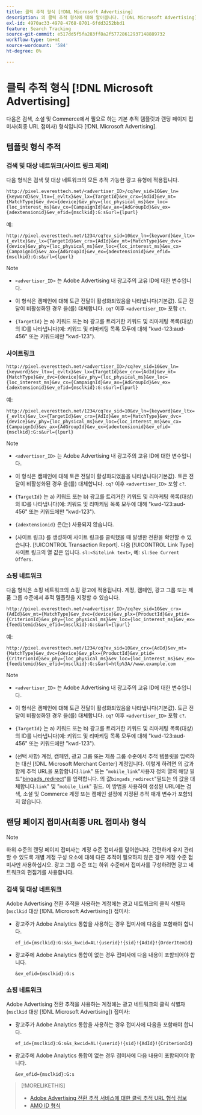 ```yaml
---
title: 클릭 추적 형식 [!DNL Microsoft Advertising]
description: 의 클릭 추적 형식에 대해 알아봅니다. [!DNL Microsoft Advertising] 계정.
exl-id: 4970ac33-4978-4768-8701-6fdd3252bbd1
feature: Search Tracking
source-git-commit: e517dd5f5fa283ff8a2f57728612937148889732
workflow-type: tm+mt
source-wordcount: '584'
ht-degree: 0%

---
```


# 클릭 추적 형식 [!DNL Microsoft Advertising]

다음은 검색, 소셜 및 Commerce에서 필요로 하는 기본 추적 템플릿과 랜딩 페이지 접미사(최종 URL 접미사) 형식입니다 [!DNL Microsoft Advertising].

## 템플릿 형식 추적

### 검색 및 대상 네트워크(사이트 링크 제외)

다음 형식은 검색 및 대상 네트워크의 모든 추적 가능한 광고 유형에 적용됩니다.

`http://pixel.everesttech.net/<advertiser_ID>/cq?ev_sid=10&ev_ln={keyword}&ev_ltx={_evltx}&ev_lx={TargetId}&ev_crx={AdId}&ev_mt={MatchType}&ev_dvc={device}&ev_phy={loc_physical_ms}&ev_loc={loc_interest_ms}&ev_cx={CampaignId}&ev_ax={AdGroupId}&ev_ex={adextensionid}&ev_efid={msclkid}:G:s&url={lpurl}`

예:

`http://pixel.everesttech.net/1234/cq?ev_sid=10&ev_ln={keyword}&ev_ltx={_evltx}&ev_lx={TargetId}&ev_crx={AdId}&ev_mt={MatchType}&ev_dvc={device}&ev_phy={loc_physical_ms}&ev_loc={loc_interest_ms}&ev_cx={CampaignId}&ev_ax={AdGroupId}&ev_ex={adextensionid}&ev_efid={msclkid}:G:s&url={lpurl}`

>[!NOTE]
>
>* `<advertiser_ID>` 는 Adobe Advertising 내 광고주의 고유 ID에 대한 변수입니다.
>
>* 이 형식은 캠페인에 대해 토큰 전달이 활성화되었음을 나타냅니다(기본값). 토큰 전달이 비활성화된 경우 을(를) 대체합니다. `cq?` 이후 `<advertiser_ID>` 포함 `c?`.
>
>* `{TargetId}` 는 a) 키워드 또는 b) 광고를 트리거한 키워드 및 리마케팅 목록(대상)의 ID를 나타냅니다(예: 키워드 및 리마케팅 목록 모두에 대해 &quot;kwd-123:aud-456&quot; 또는 키워드에만 &quot;kwd-123&quot;).

### 사이트링크

`http://pixel.everesttech.net/<advertiser_ID>/cq?ev_sid=10&ev_ln={keyword}&ev_ltx={_evltx}&ev_lx={TargetId}&ev_crx={AdId}&ev_mt={MatchType}&ev_dvc={device}&ev_phy={loc_physical_ms}&ev_loc={loc_interest_ms}&ev_cx={CampaignId}&ev_ax={AdGroupId}&ev_ex={adextensionid}&ev_efid={msclkid}:G:s&url={lpurl}`

예:

`http://pixel.everesttech.net/1234/cq?ev_sid=10&ev_ln={keyword}&ev_ltx={_evltx}&ev_lx={TargetId}&ev_crx={AdId}&ev_mt={MatchType}&ev_dvc={device}&ev_phy={loc_physical_ms}&ev_loc={loc_interest_ms}&ev_cx={CampaignId}&ev_ax={AdGroupId}&ev_ex={adextensionid}&ev_efid={msclkid}:G:s&url={lpurl}`

>[!NOTE]
>
>* `<advertiser_ID>` 는 Adobe Advertising 내 광고주의 고유 ID에 대한 변수입니다.
>
>* 이 형식은 캠페인에 대해 토큰 전달이 활성화되었음을 나타냅니다(기본값). 토큰 전달이 비활성화된 경우 을(를) 대체합니다. `cq?` 이후 `<advertiser_ID>` 포함 `c?`.
>
>* `{TargetId}` 는 a) 키워드 또는 b) 광고를 트리거한 키워드 및 리마케팅 목록(대상)의 ID를 나타냅니다(예: 키워드 및 리마케팅 목록 모두에 대해 &quot;kwd-123:aud-456&quot; 또는 키워드에만 &quot;kwd-123&quot;).
>
>* `{adextensionid}` 은(는) 사용되지 않습니다.
>
>* (사이트 링크) 를 생성하여 사이트 링크를 클릭했을 때 발생한 전환을 확인할 수 있습니다. [!UICONTROL Transaction Report]. 다음 [!UICONTROL Link Type] 사이트 링크의 열 값은 입니다. `sl:<Sitelink text>`, 예: `sl:See Current Offers`.

### 쇼핑 네트워크

다음 형식은 쇼핑 네트워크의 쇼핑 광고에 적용됩니다. 계정, 캠페인, 광고 그룹 또는 제품 그룹 수준에서 추적 템플릿을 지정할 수 있습니다.

`http://pixel.everesttech.net/<advertiser_ID>/cq?ev_sid=10&ev_crx={AdId}&ev_mt={MatchType}&ev_dvc={device}&ev_plx={ProductId}&ev_ptid={CriterionId}&ev_phy={loc_physical_ms}&ev_loc={loc_interest_ms}&ev_ex={feeditemid}&ev_efid={msclkid}:G:s&url={lpurl}`

예:

`http://pixel.everesttech.net/1234/cq?ev_sid=10&ev_crx={AdId}&ev_mt={MatchType}&ev_dvc={device}&ev_plx={ProductId}&ev_ptid={CriterionId}&ev_phy={loc_physical_ms}&ev_loc={loc_interest_ms}&ev_ex={feeditemid}&ev_efid={msclkid}:G:s&url=http%3A//www.example.com`

>[!NOTE]
>
>* `<advertiser_ID>` 는 Adobe Advertising 내 광고주의 고유 ID에 대한 변수입니다.
>
>* 이 형식은 캠페인에 대해 토큰 전달이 활성화되었음을 나타냅니다(기본값). 토큰 전달이 비활성화된 경우 을(를) 대체합니다. `cq?` 이후 `<advertiser_ID>` 포함 `c?`.
>
>* `{TargetId}` 는 a) 키워드 또는 b) 광고를 트리거한 키워드 및 리마케팅 목록(대상)의 ID를 나타냅니다(예: 키워드 및 리마케팅 목록 모두에 대해 &quot;kwd-123:aud-456&quot; 또는 키워드에만 &quot;kwd-123&quot;).
>
>* (선택 사항) 계정, 캠페인, 광고 그룹 또는 제품 그룹 수준에서 추적 템플릿을 입력하는 대신 [!DNL Microsoft Merchant Center] 계정입니다. 이렇게 하려면 의 값과 함께 추적 URL을 포함합니다.`link`&quot; 또는 &quot;`mobile_link`&quot;사용자 정의 열의 해당 필드&quot;[bingads_redirect](https://help.bingads.microsoft.com/#apex/3/en/51084/0)&quot;를 입력합니다. 의 값`bingads_redirect`&quot;필드는 의 값을 대체합니다.`link`&quot; 및 &quot;`mobile_link`&quot; 필드. 이 방법을 사용하여 생성된 URL에는 검색, 소셜 및 Commerce 계정 또는 캠페인 설정에 지정된 추적 매개 변수가 포함되지 않습니다.

## 랜딩 페이지 접미사(최종 URL 접미사) 형식

>[!NOTE]
>
>하위 수준의 랜딩 페이지 접미사는 계정 수준 접미사를 덮어씁니다. 간편하게 유지 관리할 수 있도록 개별 계정 구성 요소에 대해 다른 추적이 필요하지 않은 경우 계정 수준 접미사만 사용하십시오. 광고 그룹 수준 또는 하위 수준에서 접미사를 구성하려면 광고 네트워크의 편집기를 사용합니다.

### 검색 및 대상 네트워크

Adobe Advertising 전환 추적을 사용하는 계정에는 광고 네트워크의 클릭 식별자(`msclkid` 대상 [!DNL Microsoft Advertising]) 접미사:

* 광고주가 Adobe Analytics 통합을 사용하는 경우 접미사에 다음을 포함해야 합니다.

  `ef_id={msclkid}:G:s&s_kwcid=AL!{userid}!{sid}!{AdId}!{OrderItemId}`

* 광고주에 Adobe Analytics 통합이 없는 경우 접미사에 다음 내용이 포함되어야 합니다.

  `&ev_efid={msclkid}:G:s`

### 쇼핑 네트워크

Adobe Advertising 전환 추적을 사용하는 계정에는 광고 네트워크의 클릭 식별자(`msclkid` 대상 [!DNL Microsoft Advertising]) 접미사:

* 광고주가 Adobe Analytics 통합을 사용하는 경우 접미사에 다음을 포함해야 합니다.

  `ef_id={msclkid}:G:s&s_kwcid=AL!{userid}!{sid}!{AdId}!{CriterionId}`

* 광고주에 Adobe Analytics 통합이 없는 경우 접미사에 다음 내용이 포함되어야 합니다.

  `&ev_efid={msclkid}:G:s`

>[!MORELIKETHIS]
>
>* [Adobe Advertising 전환 추적 서비스에 대한 클릭 추적 URL 형식 정보](formats-click-tracking-about.md)
>* [AMO ID 형식](/help/integrations/analytics/ids.md#amo-id-formats)
